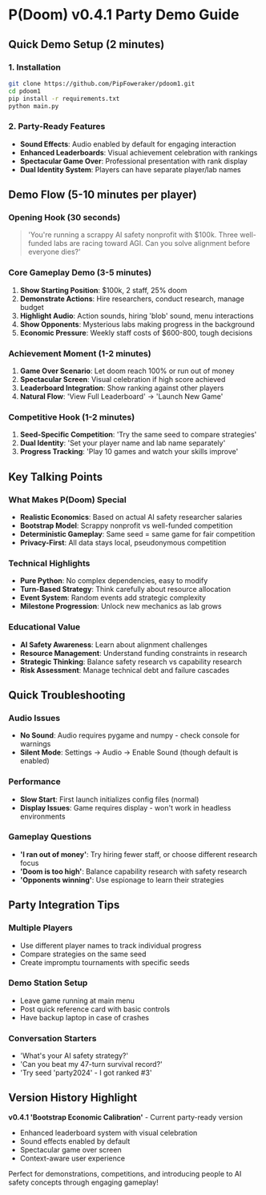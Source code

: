 # P(Doom) v0.4.1 Party Demo Guide

## Quick Demo Setup (2 minutes)

### 1. Installation
```bash
git clone https://github.com/PipFoweraker/pdoom1.git
cd pdoom1
pip install -r requirements.txt
python main.py
```

### 2. Party-Ready Features
- **Sound Effects**: Audio enabled by default for engaging interaction
- **Enhanced Leaderboards**: Visual achievement celebration with rankings
- **Spectacular Game Over**: Professional presentation with rank display
- **Dual Identity System**: Players can have separate player/lab names

## Demo Flow (5-10 minutes per player)

### Opening Hook (30 seconds)
> 'You're running a scrappy AI safety nonprofit with $100k. Three well-funded labs are racing toward AGI. Can you solve alignment before everyone dies?'

### Core Gameplay Demo (3-5 minutes)
1. **Show Starting Position**: $100k, 2 staff, 25% doom
2. **Demonstrate Actions**: Hire researchers, conduct research, manage budget
3. **Highlight Audio**: Action sounds, hiring 'blob' sound, menu interactions
4. **Show Opponents**: Mysterious labs making progress in the background
5. **Economic Pressure**: Weekly staff costs of $600-800, tough decisions

### Achievement Moment (1-2 minutes)
1. **Game Over Scenario**: Let doom reach 100% or run out of money
2. **Spectacular Screen**: Visual celebration if high score achieved
3. **Leaderboard Integration**: Show ranking against other players
4. **Natural Flow**: 'View Full Leaderboard' -> 'Launch New Game'

### Competitive Hook (1-2 minutes)
1. **Seed-Specific Competition**: 'Try the same seed to compare strategies'
2. **Dual Identity**: 'Set your player name and lab name separately'
3. **Progress Tracking**: 'Play 10 games and watch your skills improve'

## Key Talking Points

### What Makes P(Doom) Special
- **Realistic Economics**: Based on actual AI safety researcher salaries
- **Bootstrap Model**: Scrappy nonprofit vs well-funded competition
- **Deterministic Gameplay**: Same seed = same game for fair competition
- **Privacy-First**: All data stays local, pseudonymous competition

### Technical Highlights
- **Pure Python**: No complex dependencies, easy to modify
- **Turn-Based Strategy**: Think carefully about resource allocation
- **Event System**: Random events add strategic complexity
- **Milestone Progression**: Unlock new mechanics as lab grows

### Educational Value
- **AI Safety Awareness**: Learn about alignment challenges
- **Resource Management**: Understand funding constraints in research
- **Strategic Thinking**: Balance safety research vs capability research
- **Risk Assessment**: Manage technical debt and failure cascades

## Quick Troubleshooting

### Audio Issues
- **No Sound**: Audio requires pygame and numpy - check console for warnings
- **Silent Mode**: Settings -> Audio -> Enable Sound (though default is enabled)

### Performance
- **Slow Start**: First launch initializes config files (normal)
- **Display Issues**: Game requires display - won't work in headless environments

### Gameplay Questions
- **'I ran out of money'**: Try hiring fewer staff, or choose different research focus
- **'Doom is too high'**: Balance capability research with safety research
- **'Opponents winning'**: Use espionage to learn their strategies

## Party Integration Tips

### Multiple Players
- Use different player names to track individual progress
- Compare strategies on the same seed
- Create impromptu tournaments with specific seeds

### Demo Station Setup
- Leave game running at main menu
- Post quick reference card with basic controls
- Have backup laptop in case of crashes

### Conversation Starters
- 'What's your AI safety strategy?'
- 'Can you beat my 47-turn survival record?'
- 'Try seed 'party2024' - I got ranked #3'

## Version History Highlight

**v0.4.1 'Bootstrap Economic Calibration'** - Current party-ready version
- Enhanced leaderboard system with visual celebration
- Sound effects enabled by default
- Spectacular game over screen
- Context-aware user experience

Perfect for demonstrations, competitions, and introducing people to AI safety concepts through engaging gameplay!
